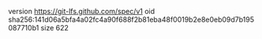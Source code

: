 version https://git-lfs.github.com/spec/v1
oid sha256:141d06a5bfa4a02fc4a90f688f2b81eba48f0019b2e8e0eb09d7b195087710b1
size 622
